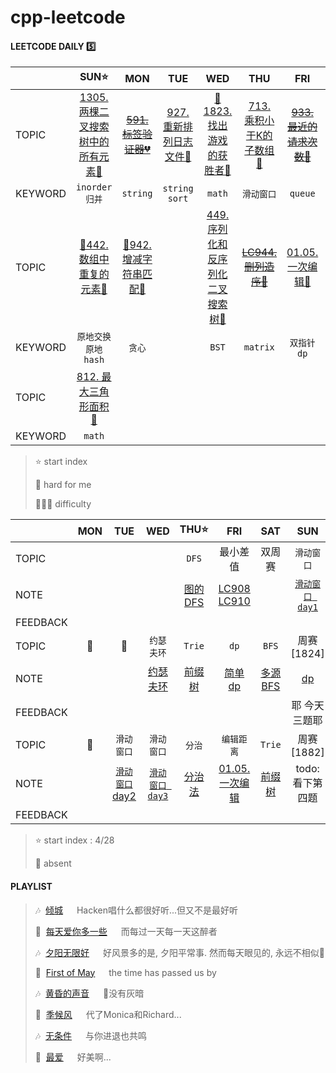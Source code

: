 # cpp-leetcode

#### LEETCODE DAILY  5️⃣

|       |SUN⭐|MON|TUE|WED|THU|FRI|SAT|
|  ---  |:-:|:-:|:-:|:-:|:-:|:-:|:-:|
|TOPIC  |[1305. 两棵二叉搜索树中的所有元素🧡](https://github.com/MyLeetCodeRecord/cpp-leetcode/blob/master/1305.%E4%B8%A4%E6%A3%B5%E4%BA%8C%E5%8F%89%E6%90%9C%E7%B4%A2%E6%A0%91%E4%B8%AD%E7%9A%84%E6%89%80%E6%9C%89%E5%85%83%E7%B4%A0.cpp)|[~~591. 标签验证器💔~~](https://leetcode-cn.com/problems/tag-validator/)|[927. 重新排列日志文件💚](https://github.com/MyLeetCodeRecord/cpp-leetcode/blob/master/937.%E9%87%8D%E6%96%B0%E6%8E%92%E5%88%97%E6%97%A5%E5%BF%97%E6%96%87%E4%BB%B6.cpp)|[📌1823. 找出游戏的获胜者🧡](https://github.com/MyLeetCodeRecord/cpp-leetcode/blob/master/markdown/LC1823.%20%E6%89%BE%E5%87%BA%E6%B8%B8%E6%88%8F%E7%9A%84%E8%8E%B7%E8%83%9C%E8%80%85.md)|[713. 乘积小于K的子数组🧡](https://github.com/MyLeetCodeRecord/cpp-leetcode/blob/master/713.%E4%B9%98%E7%A7%AF%E5%B0%8F%E4%BA%8E-k-%E7%9A%84%E5%AD%90%E6%95%B0%E7%BB%84.cpp)|[~~933. 最近的请求次数💚~~](https://leetcode-cn.com/problems/number-of-recent-calls/)|[📌433. 最小基因变化🧡](https://github.com/MyLeetCodeRecord/cpp-leetcode/blob/master/markdown/LC433.%20%E6%9C%80%E5%B0%8F%E5%9F%BA%E5%9B%A0%E5%8F%98%E5%8C%96.md)|
|KEYWORD|`inorder`<br>`归并`|`string`|`string` `sort`|`math`|`滑动窗口`|`queue`|`BFS`|
|TOPIC  |[📌442. 数组中重复的元素🧡](https://github.com/MyLeetCodeRecord/cpp-leetcode/blob/master/markdown/LC422.%20%E6%95%B0%E7%BB%84%E4%B8%AD%E9%87%8D%E5%A4%8D%E7%9A%84%E6%95%B0%E6%8D%AE.md)|[📌942. 增减字符串匹配💚](https://github.com/MyLeetCodeRecord/cpp-leetcode/blob/master/markdown/LC942.%20%E5%A2%9E%E5%87%8F%E5%AD%97%E7%AC%A6%E4%B8%B2%E5%8C%B9%E9%85%8D.md)|   |[449. 序列化和反序列化二叉搜索树🧡](https://github.com/MyLeetCodeRecord/cpp-leetcode/blob/master/449.%E5%BA%8F%E5%88%97%E5%8C%96%E5%92%8C%E5%8F%8D%E5%BA%8F%E5%88%97%E5%8C%96%E4%BA%8C%E5%8F%89%E6%90%9C%E7%B4%A2%E6%A0%91.cpp)|[~~LC944. 删列造序💚~~](https://github.com/MyLeetCodeRecord/cpp-leetcode/blob/master/944.%E5%88%A0%E5%88%97%E9%80%A0%E5%BA%8F.cpp)|[01.05. 一次编辑🧡](https://github.com/MyLeetCodeRecord/cpp-leetcode/blob/master/markdown/01.05.%20%E4%B8%80%E6%AC%A1%E7%BC%96%E8%BE%91.md)||
|KEYWORD|`原地交换`<br>`原地hash`|`贪心`|   |`BST`|`matrix`|`双指针` `dp`|   |
|TOPIC  |[812. 最大三角形面积💚]()|   |   |   |   |   |   |
|KEYWORD|`math`|   |   |   |   |   |   |

> ⭐ start index   
> 
> 📌 hard for me        
> 
> 💚🧡💔 difficulty   



|        |MON|TUE|WED|THU⭐|FRI|SAT|SUN|
|  ---   |:-:|:-:|:-:|:-:|:-:|:-:|:-:|
|TOPIC   |   |   |   |`DFS`|最小差值|双周赛|`滑动窗口`|
|NOTE    |   |   |   |[图的DFS](https://github.com/MyLeetCodeRecord/cpp-leetcode/blob/master/markdown/%E4%B8%93%E9%A2%98%20-%20DFS.md)|[LC908](https://github.com/MyLeetCodeRecord/cpp-leetcode/blob/master/908.%E6%9C%80%E5%B0%8F%E5%B7%AE%E5%80%BC-i.cpp)<br>[LC910](https://github.com/MyLeetCodeRecord/cpp-leetcode/blob/master/910.%E6%9C%80%E5%B0%8F%E5%B7%AE%E5%80%BC-ii.cpp)|   |[`滑动窗口 day1`](https://github.com/MyLeetCodeRecord/cpp-leetcode/blob/master/markdown/%E4%B8%93%E9%A2%98%20-%20%E6%BB%91%E5%8A%A8%E7%AA%97%E5%8F%A3.md)|
|FEEDBACK|   |   |   |   |   |   |   |
|TOPIC   |📅|📅|`约瑟夫环`|`Trie`|`dp`|`BFS`|周赛[1824]|
|NOTE    |   |   |[约瑟夫环](https://github.com/MyLeetCodeRecord/cpp-leetcode/blob/master/markdown/LC1823.%20%E6%89%BE%E5%87%BA%E6%B8%B8%E6%88%8F%E7%9A%84%E8%8E%B7%E8%83%9C%E8%80%85.md)|[前缀树](https://github.com/MyLeetCodeRecord/cpp-leetcode/blob/master/markdown/%E4%B8%93%E9%A2%98%20-%20Trie.md)|[简单dp](https://github.com/MyLeetCodeRecord/cpp-leetcode/blob/master/markdown/%E4%B8%93%E9%A2%98%20-%20DP.md)|[多源BFS](https://github.com/MyLeetCodeRecord/cpp-leetcode/blob/master/markdown/%E4%B8%93%E9%A2%98%20-%20BFS.md)|[dp](https://github.com/MyLeetCodeRecord/cpp-leetcode/blob/master/markdown/LC6058.%20%E7%BB%9F%E8%AE%A1%E6%89%93%E5%AD%97%E6%96%B9%E6%A1%88%E6%95%B0.md)|
|FEEDBACK|   |   |   |   |   |   |耶 今天三题耶|
|TOPIC   |📅|`滑动窗口`|`滑动窗口`|`分治`|`编辑距离`|`Trie`|周赛[1882]|
|NOTE    |   |[`滑动窗口` day2](https://github.com/MyLeetCodeRecord/cpp-leetcode/blob/master/markdown/%E4%B8%93%E9%A2%98%20-%20%E6%BB%91%E5%8A%A8%E7%AA%97%E5%8F%A3.md)|[`滑动窗口 day3`](https://github.com/MyLeetCodeRecord/cpp-leetcode/blob/master/markdown/%E4%B8%93%E9%A2%98%20-%20%E6%BB%91%E5%8A%A8%E7%AA%97%E5%8F%A3.md)|[分治法](https://github.com/MyLeetCodeRecord/cpp-leetcode/blob/master/markdown/%E4%B8%93%E9%A2%98%20-%20%E5%88%86%E6%B2%BB%E6%B3%95.md)|[01.05. 一次编辑](https://github.com/MyLeetCodeRecord/cpp-leetcode/blob/master/markdown/01.05.%20%E4%B8%80%E6%AC%A1%E7%BC%96%E8%BE%91.md)|[前缀树](https://github.com/MyLeetCodeRecord/cpp-leetcode/blob/master/markdown/%E4%B8%93%E9%A2%98%20-%20%E5%89%8D%E7%BC%80%E6%A0%91.md)|todo: 看下第四题|
|FEEDBACK|   |   |   |   |   |   |   |

> ⭐ start index : 4/28  
> 
> 📅 absent

#### PLAYLIST
> 🎶&nbsp; [倾城](https://c.y.qq.com/base/fcgi-bin/u?__=yqO6CMKOOmLX) &emsp; Hacken唱什么都很好听...但又不是最好听
> 
> 🎵&nbsp; [每天爱你多一些](https://c.y.qq.com/base/fcgi-bin/u?__=qFqpko) &emsp; 而每过一天每一天这醉者
> 
> 🎶&nbsp; [夕阳无限好](https://c.y.qq.com/base/fcgi-bin/u?__=IsQY4X) &emsp; 好风景多的是, 夕阳平常事. 然而每天眼见的, 永远不相似🌇
>
> 🎵&nbsp; [First of May](https://c.y.qq.com/base/fcgi-bin/u?__=0lWfqWm) &emsp; the time has passed us by
> 
> 🎶&nbsp; [黄昏的声音](https://c.y.qq.com/base/fcgi-bin/u?__=u0Lzl4w) &emsp; 🌆没有灰暗
> 
> 🎵&nbsp; [季候风](https://c.y.qq.com/base/fcgi-bin/u?__=d1qdCO) &emsp; 代了Monica和Richard...
> 
> 🎶&nbsp; [无条件](https://c.y.qq.com/base/fcgi-bin/u?__=tZTUR) &emsp; 与你进退也共鸣
>
> 🎵&nbsp; [最爱](https://c.y.qq.com/base/fcgi-bin/u?__=njJ2ufu) &emsp; 好美啊...